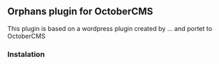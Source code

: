 ## Orphans plugin for OctoberCMS

This plugin is based on a wordpress plugin created by ... and portet to OctoberCMS

### Instalation
